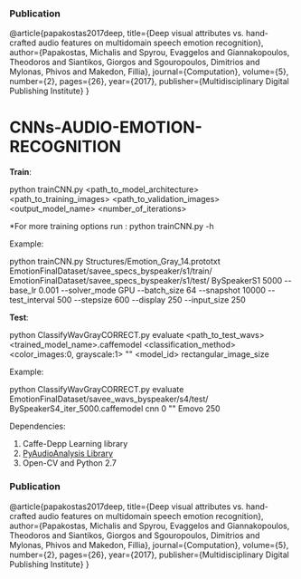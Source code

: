 ### Publication

@article{papakostas2017deep,
  title={Deep visual attributes vs. hand-crafted audio features on multidomain speech emotion recognition},
  author={Papakostas, Michalis and Spyrou, Evaggelos and Giannakopoulos, Theodoros and Siantikos, Giorgos and Sgouropoulos, Dimitrios and Mylonas, Phivos and Makedon, Fillia},
  journal={Computation},
  volume={5},
  number={2},
  pages={26},
  year={2017},
  publisher={Multidisciplinary Digital Publishing Institute}
}


# CNNs-AUDIO-EMOTION-RECOGNITION

**Train**: 

python trainCNN.py <path_to_model_architecture> <path_to_training_images> <path_to_validation_images> <output_model_name> <number_of_iterations> 

*For more training options run : python trainCNN.py -h
  
Example:

python trainCNN.py Structures/Emotion_Gray_14.prototxt EmotionFinalDataset/savee_specs_byspeaker/s1/train/ EmotionFinalDataset/savee_specs_byspeaker/s1/test/ BySpeakerS1 5000 --base_lr 0.001 --solver_mode GPU --batch_size 64 --snapshot 10000 --test_interval 500 --stepsize 600 --display 250 --input_size 250

**Test**: 

python ClassifyWavGrayCORRECT.py evaluate <path_to_test_wavs> <trained_model_name>.caffemodel <classification_method> <color_images:0, grayscale:1> "" <model_id> rectangular_image_size


Example:

python ClassifyWavGrayCORRECT.py evaluate EmotionFinalDataset/savee_wavs_byspeaker/s4/test/ BySpeakerS4_iter_5000.caffemodel cnn 0 "" Emovo 250


Dependencies:
1) Caffe-Depp Learning library
3) [PyAudioAnalysis Library](https://github.com/tyiannak/pyAudioAnalysis)
2) Open-CV and Python 2.7


### Publication

@article{papakostas2017deep,
  title={Deep visual attributes vs. hand-crafted audio features on multidomain speech emotion recognition},
  author={Papakostas, Michalis and Spyrou, Evaggelos and Giannakopoulos, Theodoros and Siantikos, Giorgos and Sgouropoulos, Dimitrios and Mylonas, Phivos and Makedon, Fillia},
  journal={Computation},
  volume={5},
  number={2},
  pages={26},
  year={2017},
  publisher={Multidisciplinary Digital Publishing Institute}
}

